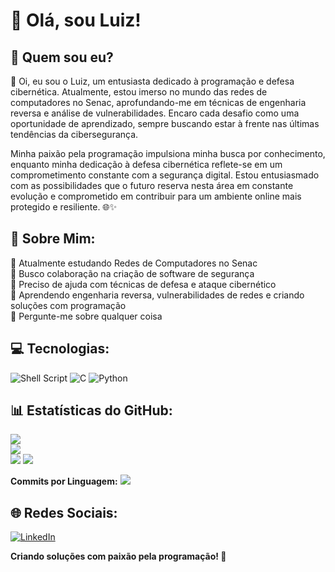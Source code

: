 # 👋 Olá, sou Luiz!

## 🤔 Quem sou eu?
🚀 Oi, eu sou o Luiz, um entusiasta dedicado à programação e defesa cibernética. Atualmente, estou imerso no mundo das redes de computadores no Senac, aprofundando-me em técnicas de engenharia reversa e análise de vulnerabilidades. Encaro cada desafio como uma oportunidade de aprendizado, sempre buscando estar à frente nas últimas tendências da cibersegurança.

Minha paixão pela programação impulsiona minha busca por conhecimento, enquanto minha dedicação à defesa cibernética reflete-se em um comprometimento constante com a segurança digital. Estou entusiasmado com as possibilidades que o futuro reserva nesta área em constante evolução e comprometido em contribuir para um ambiente online mais protegido e resiliente. 🌐✨

## 💫 Sobre Mim:
🔭 Atualmente estudando Redes de Computadores no Senac<br>
👯 Busco colaboração na criação de software de segurança<br>
🤝 Preciso de ajuda com técnicas de defesa e ataque cibernético<br>
🌱 Aprendendo engenharia reversa, vulnerabilidades de redes e criando soluções com programação<br>
💬 Pergunte-me sobre qualquer coisa<br>

## 💻 Tecnologias:
![Shell Script](https://img.shields.io/badge/Shell%20Script-%23121011.svg?style=for-the-badge&logo=gnu-bash&logoColor=white) ![C](https://img.shields.io/badge/c-%2300599C.svg?style=for-the-badge&logo=c&logoColor=white) ![Python](https://img.shields.io/badge/python-3670A0?style=for-the-badge&logo=python&logoColor=ffdd54)

## 📊 Estatísticas do GitHub:

![](https://github-readme-stats.vercel.app/api?username=handyman0&theme=dark&hide_border=false&include_all_commits=false&count_private=false)<br/>
![](https://github-readme-streak-stats.herokuapp.com/?user=handyman0&theme=dark&hide_border=false)<br/>
![](https://github-readme-stats.vercel.app/api/top-langs/?username=handyman0&theme=dark&hide_border=false&include_all_commits=false&count_private=false&layout=compact)
![](https://github-readme-stats.vercel.app/api?username=handyman0&theme=dark&hide_border=false&include_all_commits=false&count_private=false&show_icons=true)


**Commits por Linguagem:**
![](https://github-readme-stats.vercel.app/api/top-langs/?username=handyman0&theme=dark&hide_border=false&layout=compact)

## 🌐 Redes Sociais:
[![LinkedIn](https://img.shields.io/badge/LinkedIn-%230077B5.svg?logo=linkedin&logoColor=white)](https://www.linkedin.com/in/luiz3fernando)

**Criando soluções com paixão pela programação! 🚀**
